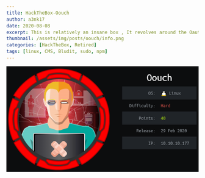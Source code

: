 ```yaml
---
title: HackTheBox-Oouch
author: a3nk17
date: 2020-08-08 
excerpt: This is relatively an insane box , It revolves around the Oauth2 as feom which we get account linked to qtc (admin) using a SSRF and then a xss in which just gave we have to steal cookies of the user qtc and from that sesion id we logged into api and get the ssh-keys for user.There is a docker running and we can ssh into it.Exploiting the uwsgi to get shell as www-data and then exploiting dbus to get shell as root.
thumbnail: /assets/img/posts/oouch/info.png
categories: [HackTheBox, Retired]
tags: [linux, CMS, Bludit, sudo, npm]
---
```


![Info](/assets/img/posts/oouch/info.png)
